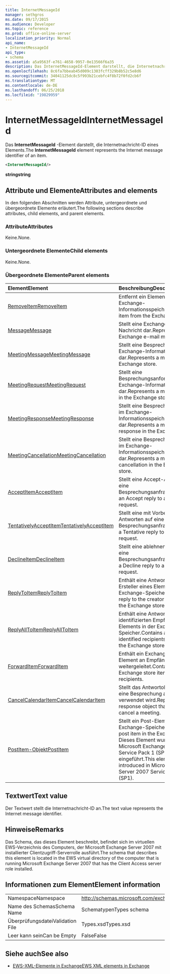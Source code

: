 ```yaml
---
title: InternetMessageId
manager: sethgros
ms.date: 09/17/2015
ms.audience: Developer
ms.topic: reference
ms.prod: office-online-server
localization_priority: Normal
api_name:
- InternetMessageId
api_type:
- schema
ms.assetid: a5a9563f-e761-4658-9957-0e13566f6a35
description: Das InternetMessageId-Element darstellt, die Internetnachricht-ID eines Elements.
ms.openlocfilehash: 8c6fa7bbeab45d009c1303fcff329b8b52c5e8d6
ms.sourcegitcommit: 34041125dc8c5f993b21cebfc4f8b72f0fd2cb6f
ms.translationtype: MT
ms.contentlocale: de-DE
ms.lasthandoff: 06/25/2018
ms.locfileid: "19829959"
---
```

# <a name="internetmessageid"></a><span data-ttu-id="f3637-103">InternetMessageId</span><span class="sxs-lookup"><span data-stu-id="f3637-103">InternetMessageId</span></span>

<span data-ttu-id="f3637-104">Das **InternetMessageId** -Element darstellt, die Internetnachricht-ID eines Elements.</span><span class="sxs-lookup"><span data-stu-id="f3637-104">The **InternetMessageId** element represents the Internet message identifier of an item.</span></span> 
  
```xml
<InternetMessageId/>
```

 <span data-ttu-id="f3637-105">**string**</span><span class="sxs-lookup"><span data-stu-id="f3637-105">**string**</span></span>
## <a name="attributes-and-elements"></a><span data-ttu-id="f3637-106">Attribute und Elemente</span><span class="sxs-lookup"><span data-stu-id="f3637-106">Attributes and elements</span></span>

<span data-ttu-id="f3637-107">In den folgenden Abschnitten werden Attribute, untergeordnete und übergeordnete Elemente erläutert.</span><span class="sxs-lookup"><span data-stu-id="f3637-107">The following sections describe attributes, child elements, and parent elements.</span></span>
  
### <a name="attributes"></a><span data-ttu-id="f3637-108">Attribute</span><span class="sxs-lookup"><span data-stu-id="f3637-108">Attributes</span></span>

<span data-ttu-id="f3637-109">Keine.</span><span class="sxs-lookup"><span data-stu-id="f3637-109">None.</span></span>
  
### <a name="child-elements"></a><span data-ttu-id="f3637-110">Untergeordnete Elemente</span><span class="sxs-lookup"><span data-stu-id="f3637-110">Child elements</span></span>

<span data-ttu-id="f3637-111">Keine.</span><span class="sxs-lookup"><span data-stu-id="f3637-111">None.</span></span>
  
### <a name="parent-elements"></a><span data-ttu-id="f3637-112">Übergeordnete Elemente</span><span class="sxs-lookup"><span data-stu-id="f3637-112">Parent elements</span></span>

|<span data-ttu-id="f3637-113">**Element**</span><span class="sxs-lookup"><span data-stu-id="f3637-113">**Element**</span></span>|<span data-ttu-id="f3637-114">**Beschreibung**</span><span class="sxs-lookup"><span data-stu-id="f3637-114">**Description**</span></span>|
|:-----|:-----|
|[<span data-ttu-id="f3637-115">RemoveItem</span><span class="sxs-lookup"><span data-stu-id="f3637-115">RemoveItem</span></span>](removeitem.md) <br/> |<span data-ttu-id="f3637-116">Entfernt ein Element aus dem Exchange-Informationsspeicher.</span><span class="sxs-lookup"><span data-stu-id="f3637-116">Removes an item from the Exchange store.</span></span>  <br/> |
|[<span data-ttu-id="f3637-117">Message</span><span class="sxs-lookup"><span data-stu-id="f3637-117">Message</span></span>](message-ex15websvcsotherref.md) <br/> |<span data-ttu-id="f3637-118">Stellt eine Exchange-E-Mail-Nachricht dar.</span><span class="sxs-lookup"><span data-stu-id="f3637-118">Represents an Exchange e-mail message.</span></span>  <br/> |
|[<span data-ttu-id="f3637-119">MeetingMessage</span><span class="sxs-lookup"><span data-stu-id="f3637-119">MeetingMessage</span></span>](meetingmessage.md) <br/> |<span data-ttu-id="f3637-120">Stellt eine Besprechung im Exchange-Informationsspeicher dar.</span><span class="sxs-lookup"><span data-stu-id="f3637-120">Represents a meeting in the Exchange store.</span></span>  <br/> |
|[<span data-ttu-id="f3637-121">MeetingRequest</span><span class="sxs-lookup"><span data-stu-id="f3637-121">MeetingRequest</span></span>](meetingrequest.md) <br/> |<span data-ttu-id="f3637-122">Stellt eine Besprechungsanforderung im Exchange-Informationsspeicher dar.</span><span class="sxs-lookup"><span data-stu-id="f3637-122">Represents a meeting request in the Exchange store.</span></span>  <br/> |
|[<span data-ttu-id="f3637-123">MeetingResponse</span><span class="sxs-lookup"><span data-stu-id="f3637-123">MeetingResponse</span></span>](meetingresponse.md) <br/> |<span data-ttu-id="f3637-124">Stellt eine Besprechungsantwort im Exchange-Informationsspeicher dar.</span><span class="sxs-lookup"><span data-stu-id="f3637-124">Represents a meeting response in the Exchange store.</span></span>  <br/> |
|[<span data-ttu-id="f3637-125">MeetingCancellation</span><span class="sxs-lookup"><span data-stu-id="f3637-125">MeetingCancellation</span></span>](meetingcancellation.md) <br/> |<span data-ttu-id="f3637-126">Stellt eine Besprechungsabsage im Exchange-Informationsspeicher dar.</span><span class="sxs-lookup"><span data-stu-id="f3637-126">Represents a meeting cancellation in the Exchange store.</span></span>  <br/> |
|[<span data-ttu-id="f3637-127">AcceptItem</span><span class="sxs-lookup"><span data-stu-id="f3637-127">AcceptItem</span></span>](acceptitem.md) <br/> |<span data-ttu-id="f3637-128">Stellt eine Accept-Antwort auf eine Besprechungsanfrage.</span><span class="sxs-lookup"><span data-stu-id="f3637-128">Represents an Accept reply to a meeting request.</span></span>  <br/> |
|[<span data-ttu-id="f3637-129">TentativelyAcceptItem</span><span class="sxs-lookup"><span data-stu-id="f3637-129">TentativelyAcceptItem</span></span>](tentativelyacceptitem.md) <br/> |<span data-ttu-id="f3637-130">Stellt eine mit Vorbehalt Antworten auf eine Besprechungsanfrage.</span><span class="sxs-lookup"><span data-stu-id="f3637-130">Represents a Tentative reply to a meeting request.</span></span>  <br/> |
|[<span data-ttu-id="f3637-131">DeclineItem</span><span class="sxs-lookup"><span data-stu-id="f3637-131">DeclineItem</span></span>](declineitem.md) <br/> |<span data-ttu-id="f3637-132">Stellt eine ablehnen Antwort auf eine Besprechungsanfrage.</span><span class="sxs-lookup"><span data-stu-id="f3637-132">Represents a Decline reply to a meeting request.</span></span>  <br/> |
|[<span data-ttu-id="f3637-133">ReplyToItem</span><span class="sxs-lookup"><span data-stu-id="f3637-133">ReplyToItem</span></span>](replytoitem.md) <br/> |<span data-ttu-id="f3637-134">Enthält eine Antwort an den Ersteller eines Elements in der Exchange-Speicher.</span><span class="sxs-lookup"><span data-stu-id="f3637-134">Contains a reply to the creator of an item in the Exchange store.</span></span>  <br/> |
|[<span data-ttu-id="f3637-135">ReplyAllToItem</span><span class="sxs-lookup"><span data-stu-id="f3637-135">ReplyAllToItem</span></span>](replyalltoitem.md) <br/> |<span data-ttu-id="f3637-136">Enthält eine Antwort an alle identifizierten Empfänger eines Elements in der Exchange-Speicher.</span><span class="sxs-lookup"><span data-stu-id="f3637-136">Contains a reply to all identified recipients of an item in the Exchange store.</span></span>  <br/> |
|[<span data-ttu-id="f3637-137">ForwardItem</span><span class="sxs-lookup"><span data-stu-id="f3637-137">ForwardItem</span></span>](forwarditem.md) <br/> |<span data-ttu-id="f3637-138">Enthält ein Exchange-Speicher-Element an Empfänger weitergeleitet.</span><span class="sxs-lookup"><span data-stu-id="f3637-138">Contains an Exchange store item to forward to recipients.</span></span>  <br/> |
|[<span data-ttu-id="f3637-139">CancelCalendarItem</span><span class="sxs-lookup"><span data-stu-id="f3637-139">CancelCalendarItem</span></span>](cancelcalendaritem.md) <br/> |<span data-ttu-id="f3637-140">Stellt das Antwortobjekt, das Sie eine Besprechung absagen verwendet wird.</span><span class="sxs-lookup"><span data-stu-id="f3637-140">Represents the response object that is used to cancel a meeting.</span></span>  <br/> |
|[<span data-ttu-id="f3637-141">PostItem-Objekt</span><span class="sxs-lookup"><span data-stu-id="f3637-141">PostItem</span></span>](postitem.md) <br/> |<span data-ttu-id="f3637-142">Stellt ein Post-Element im Exchange-Speicher.</span><span class="sxs-lookup"><span data-stu-id="f3637-142">Represents a post item in the Exchange store.</span></span> <span data-ttu-id="f3637-143">Dieses Element wurde in Microsoft Exchange Server 2007 Service Pack 1 (SP1) eingeführt.</span><span class="sxs-lookup"><span data-stu-id="f3637-143">This element was introduced in Microsoft Exchange Server 2007 Service Pack 1 (SP1).</span></span>  <br/> |
   
## <a name="text-value"></a><span data-ttu-id="f3637-144">Textwert</span><span class="sxs-lookup"><span data-stu-id="f3637-144">Text value</span></span>

<span data-ttu-id="f3637-145">Der Textwert stellt die Internetnachricht-ID an.</span><span class="sxs-lookup"><span data-stu-id="f3637-145">The text value represents the Internet message identifier.</span></span>
  
## <a name="remarks"></a><span data-ttu-id="f3637-146">Hinweise</span><span class="sxs-lookup"><span data-stu-id="f3637-146">Remarks</span></span>

<span data-ttu-id="f3637-147">Das Schema, das dieses Element beschreibt, befindet sich im virtuellen EWS-Verzeichnis des Computers, der Microsoft Exchange Server 2007 mit installierter Clientzugriff-Serverrolle ausführt.</span><span class="sxs-lookup"><span data-stu-id="f3637-147">The schema that describes this element is located in the EWS virtual directory of the computer that is running Microsoft Exchange Server 2007 that has the Client Access server role installed.</span></span>
  
## <a name="element-information"></a><span data-ttu-id="f3637-148">Informationen zum Element</span><span class="sxs-lookup"><span data-stu-id="f3637-148">Element information</span></span>

|||
|:-----|:-----|
|<span data-ttu-id="f3637-149">Namespace</span><span class="sxs-lookup"><span data-stu-id="f3637-149">Namespace</span></span>  <br/> |http://schemas.microsoft.com/exchange/services/2006/types  <br/> |
|<span data-ttu-id="f3637-150">Name des Schemas</span><span class="sxs-lookup"><span data-stu-id="f3637-150">Schema Name</span></span>  <br/> |<span data-ttu-id="f3637-151">Schematypen</span><span class="sxs-lookup"><span data-stu-id="f3637-151">Types schema</span></span>  <br/> |
|<span data-ttu-id="f3637-152">Überprüfungsdatei</span><span class="sxs-lookup"><span data-stu-id="f3637-152">Validation File</span></span>  <br/> |<span data-ttu-id="f3637-153">Types.xsd</span><span class="sxs-lookup"><span data-stu-id="f3637-153">Types.xsd</span></span>  <br/> |
|<span data-ttu-id="f3637-154">Leer kann sein</span><span class="sxs-lookup"><span data-stu-id="f3637-154">Can be Empty</span></span>  <br/> |<span data-ttu-id="f3637-155">False</span><span class="sxs-lookup"><span data-stu-id="f3637-155">False</span></span>  <br/> |
   
## <a name="see-also"></a><span data-ttu-id="f3637-156">Siehe auch</span><span class="sxs-lookup"><span data-stu-id="f3637-156">See also</span></span>



- [<span data-ttu-id="f3637-157">EWS-XML-Elemente in Exchange</span><span class="sxs-lookup"><span data-stu-id="f3637-157">EWS XML elements in Exchange</span></span>](ews-xml-elements-in-exchange.md)

